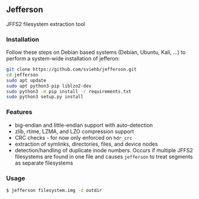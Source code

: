 ## Jefferson

JFFS2 filesystem extraction tool

### Installation

Follow these steps on Debian based systems (Debian, Ubuntu, Kali, ...) to perform a system-wide installation of jefferon:

```bash
git clone https://github.com/sviehb/jefferson.git
cd jefferson
sudo apt update
sudo apt python3-pip liblzo2-dev
sudo python3 -m pip install -r requirements.txt
sudo python3 setup.py install
```


### Features

- big-endian and little-endian support with auto-detection
- zlib, rtime, LZMA, and LZO compression support
- CRC checks - for now only enforced on `hdr_crc`
- extraction of symlinks, directories, files, and device nodes
- detection/handling of duplicate inode numbers. Occurs if multiple JFFS2 filesystems are found in one file and causes `jefferson` to treat segments as separate filesystems

### Usage

```bash
$ jefferson filesystem.img -d outdir
```
